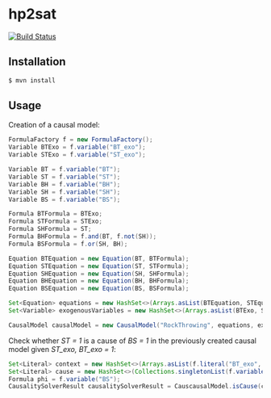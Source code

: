 # hp2sat

[![Build Status](https://travis-ci.com/srehwald/hp2sat.svg?token=YUmexXqP9AGj9wNMuDhx&branch=develop)](https://travis-ci.com/srehwald/hp2sat)

## Installation

```bash
$ mvn install
```

## Usage

Creation of a causal model:
```java
FormulaFactory f = new FormulaFactory();
Variable BTExo = f.variable("BT_exo");
Variable STExo = f.variable("ST_exo");

Variable BT = f.variable("BT");
Variable ST = f.variable("ST");
Variable BH = f.variable("BH");
Variable SH = f.variable("SH");
Variable BS = f.variable("BS");

Formula BTFormula = BTExo;
Formula STFormula = STExo;
Formula SHFormula = ST;
Formula BHFormula = f.and(BT, f.not(SH));
Formula BSFormula = f.or(SH, BH);

Equation BTEquation = new Equation(BT, BTFormula);
Equation STEquation = new Equation(ST, STFormula);
Equation SHEquation = new Equation(SH, SHFormula);
Equation BHEquation = new Equation(BH, BHFormula);
Equation BSEquation = new Equation(BS, BSFormula);

Set<Equation> equations = new HashSet<>(Arrays.asList(BTEquation, STEquation, SHEquation, BHEquation, BSEquation));
Set<Variable> exogenousVariables = new HashSet<>(Arrays.asList(BTExo, STExo));

CausalModel causalModel = new CausalModel("RockThrowing", equations, exogenousVariables, f);
```

Check whether *ST = 1* is a cause of *BS = 1* in the previously created causal model given *ST_exo, BT_exo = 1*:
```java
Set<Literal> context = new HashSet<>(Arrays.asList(f.literal("BT_exo", true), f.literal("ST_exo", true)));
Set<Literal> cause = new HashSet<>(Collections.singletonList(f.variable("ST")));
Formula phi = f.variable("BS");
CausalitySolverResult causalitySolverResult = CauscausalModel.isCause(context, phi, cause, SolvingStrategy.SAT);
```